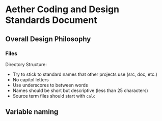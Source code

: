 Aether Coding and Design Standards Document
===========================================

Overall Design Philosophy
-------------------------

### Files

Directory Structure:

- Try to stick to standard names that other projects use (src, doc, etc.)
- No capitol letters
- Use underscores to between words
- Names should be short but descriptive (less than 25 characters)
- Source term files should start with `calc`
  

Variable naming
---------------

